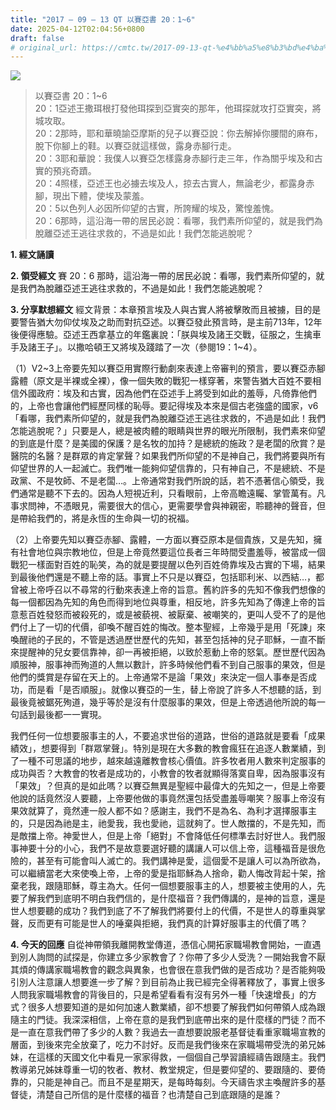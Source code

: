 ```yaml
---
title: "2017 – 09 – 13 QT 以賽亞書 20：1~6"
date: 2025-04-12T02:04:56+0800
draft: false
# original_url: https://cmtc.tw/2017-09-13-qt-%e4%bb%a5%e8%b3%bd%e4%ba%9e%e6%9b%b8-20%ef%bc%9a16
---
```


![](/images/qt.jpg)
> 以賽亞書 20：1\~6  
> 20：1亞述王撒珥根打發他珥探到亞實突的那年，他珥探就攻打亞實突，將城攻取。  
> 20：2那時，耶和華曉諭亞摩斯的兒子以賽亞說：你去解掉你腰間的麻布，脫下你腳上的鞋。以賽亞就這樣做，露身赤腳行走。  
> 20：3耶和華說：我僕人以賽亞怎樣露身赤腳行走三年，作為關乎埃及和古實的預兆奇蹟。  
> 20：4照樣，亞述王也必擄去埃及人，掠去古實人，無論老少，都露身赤腳，現出下體，使埃及蒙羞。  
> 20：5以色列人必因所仰望的古實，所誇耀的埃及，驚惶羞愧。  
> 20：6那時，這沿海一帶的居民必說：看哪，我們素所仰望的，就是我們為脫離亞述王逃往求救的，不過是如此！我們怎能逃脫呢？

**1. 經文誦讀**

**2. 領受經文**
賽 20：6 那時，這沿海一帶的居民必說：看哪，我們素所仰望的，就是我們為脫離亞述王逃往求救的，不過是如此！我們怎能逃脫呢？

**3. 分享默想經文**
經文背景：本章預言埃及人與古實人將被擊敗而且被擄，目的是要警告猶大勿仰仗埃及之助而對抗亞述。以賽亞發此預言時，是主前713年，12年後便得應驗。亞述王西拿基立的年鑑裏說：「朕與埃及諸王交戰，征服之，生擒車手及諸王子」。以撒哈頓王又將埃及踐踏了一次（參閱19：1\~4）。

（1）V2\~3上帝要先知以賽亞用實際行動劇來表達上帝審判的預言，要以賽亞赤腳露體（原文是半裸或全裸），像一個失敗的戰犯一樣穿著，來警告猶大百姓不要相信外國政府：埃及和古實，因為他們在亞述手上將受到如此的羞辱，凡倚靠他們的，上帝也會讓他們經歷同樣的恥辱。要記得埃及本來是個古老強盛的國家，v6「看哪，我們素所仰望的，就是我們為脫離亞述王逃往求救的，不過是如此！我們怎能逃脫呢？」只要是人，總是被肉體的眼睛與世界的眼光所限制，我們素來仰望的到底是什麼？是美國的保護？是名牧的加持？是總統的施政？是老闆的欣賞？是醫院的名醫？是群眾的肯定掌聲？如果我們所仰望的不是神自己，我們將要與所有仰望世界的人一起滅亡。我們唯一能夠仰望信靠的，只有神自己，不是總統、不是政黨、不是牧師、不是老闆…。上帝通常對我們所說的話，若不憑著信心領受，我們通常是聽不下去的。因為人短視近利，只看眼前，上帝高瞻遠矚、掌管萬有。凡事求問神，不憑眼見，需要很大的信心，更需要學會與神親密，聆聽神的聲音，但是帶給我們的，將是永恆的生命與一切的祝福。

（2）上帝要先知以賽亞赤腳、露體，一方面以賽亞原本是個貴族，又是先知，擁有社會地位與宗教地位，但是上帝竟然要這位長者三年時間受盡羞辱，被當成一個戰犯一樣面對百姓的恥笑，為的就是要提醒以色列百姓倚靠埃及古實的下場，結果到最後他們還是不聽上帝的話。事實上不只是以賽亞，包括耶利米、以西結…，都曾被上帝呼召以不尋常的行動來表達上帝的旨意。舊約許多的先知不像我們想像的每一個都因為先知的角色而得到地位與尊重，相反地，許多先知為了傳達上帝的旨意惹百姓發怒而被殺死的，或是被藐視、被厭棄、被嘲笑的，更叫人受不了的是他們付上了一切的代價，卻喚不醒百姓的悔改。整本聖經，上帝幾乎是用「死諫」來喚醒祂的子民的，不管是透過歷世歷代的先知，甚至包括神的兒子耶穌，一直不斷來提醒神的兒女要信靠神，卻一再被拒絕，以致於惹動上帝的怒氣。歷世歷代因為順服神，服事神而殉道的人無以數計，許多時候他們看不到自己服事的果效，但是他們的獎賞是存留在天上的。上帝通常不是論「果效」來決定一個人事奉是否成功，而是看「是否順服」。就像以賽亞的一生，替上帝說了許多人不想聽的話，到最後竟被鋸死殉道，幾乎等於是沒有什麼服事的果效，但是上帝透過他所說的每一句話到最後都一一實現。

我們任何一位想要服事主的人，不要追求世俗的道路，世俗的道路就是要看「成果績效」，想要得到「群眾掌聲」。特別是現在大多數的教會瘋狂在追逐人數業績，到了一種不可思議的地步，越來越遠離教會核心價值。許多牧者用人數來判定服事的成功與否？大教會的牧者是成功的，小教會的牧者就顯得落寞自卑，因為服事沒有「果效」？但真的是如此嗎？以賽亞無異是聖經中最偉大的先知之一，但是上帝要他說的話竟然沒人要聽，上帝要他做的事竟然還包括受盡羞辱嘲笑？服事上帝沒有果效就算了，竟然連一般人都不如？感謝主，我們不是為名、為利才選擇服事主的，只是因為祂是主，祂愛我，我也愛祂，這就夠了。世人敵擋的，不是先知，而是敵擋上帝。神愛世人，但是上帝「絕對」不會降低任何標準去討好世人。我們服事神要十分的小心，我們不是故意要選好聽的講讓人可以信上帝，這種福音是很危險的，甚至有可能會叫人滅亡的。我們講神是愛，這個愛不是讓人可以為所欲為，可以繼續當老大來使喚上帝，上帝的愛是指耶穌為人捨命，勸人悔改背起十架，捨棄老我，跟隨耶穌，尊主為大。任何一個想要服事主的人，想要被主使用的人，先要了解我們到底明不明白我們信的，是什麼福音？我們傳講的，是神的旨意，還是世人想要聽的成功？我們到底了不了解我們將要付上的代價，不是世人的尊重與掌聲，反而更有可能是世人的唾棄與拒絕，我們真的計算好服事主的代價了嗎？

**4. 今天的回應**
自從神帶領我離開教堂傳道，憑信心開拓家職場教會開始，一直遇到別人詢問的試探是，你建立多少家教會了？你帶了多少人受洗？一開始我會不厭其煩的傳講家職場教會的觀念與異象，也會很在意我們做的是否成功？是否能夠吸引別人注意讓人想要進一步了解？到目前為止我已經完全得著釋放了，事實上很多人問我家職場教會的背後目的，只是希望看看有沒有另外一種「快速增長」的方式？很多人想要知道的是如何加速人數業績，卻不想要了解我們如何帶領人成為跟隨主的門徒。我深深相信，上帝在意的是我們到底帶出來的是什麼樣的門徒？而不是一直在意我們帶了多少的人數？我過去一直想要說服老基督徒看重家職場宣教的層面，到後來完全放棄了，吃力不討好。反而是我們後來在家職場帶受洗的弟兄姊妹，在這樣的天國文化中看見一家家得救，一個個自己學習讀經禱告跟隨主。我們教導弟兄姊妹尊重一切的牧者、教材、教堂規定，但是要仰望的、要跟隨的、要倚靠的，只能是神自己。而且不是星期天，是每時每刻。今天禱告求主喚醒許多的基督徒，清楚自己所信的是什麼樣的福音？也清楚自己到底跟隨的是誰？
